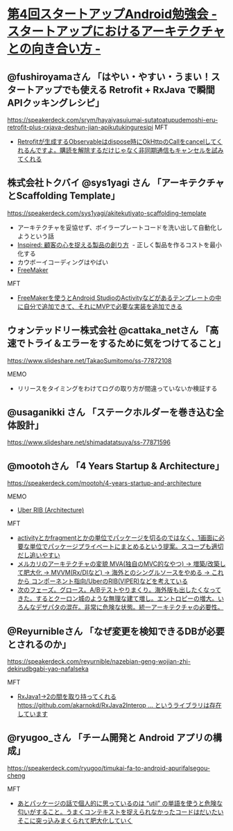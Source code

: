 # [第4回スタートアップAndroid勉強会 - スタートアップにおけるアーキテクチャとの向き合い方 -](https://connpass.com/event/59928/)

## @fushiroyamaさん 「はやい・やすい・うまい！スタートアップでも使える Retrofit + RxJava で瞬間APIクッキングレシピ」
https://speakerdeck.com/srym/hayaiyasuiumai-sutatoatupudemoshi-eru-retrofit-plus-rxjava-deshun-jian-apikutukinguresipi
MFT
- [Retrofitが生成するObservableはdispose時にOkHttpのCallをcancelしてくれるんですよ。購読を解除するだけじゃなく非同期通信もキャンセルを試みてくれる](https://twitter.com/fushiroyama/status/885824999151489024)


## 株式会社トクバイ @sys1yagi さん 「アーキテクチャとScaffolding Template」
https://speakerdeck.com/sys1yagi/akitekutiyato-scaffolding-template
- アーキテクチャを妥協せず、ボイラープレートコードを洗い出して自動化しようという話
- [Inspired: 顧客の心を捉える製品の創り方](https://www.amazon.co.jp/Inspired-%E9%A1%A7%E5%AE%A2%E3%81%AE%E5%BF%83%E3%82%92%E6%8D%89%E3%81%88%E3%82%8B%E8%A3%BD%E5%93%81%E3%81%AE%E5%89%B5%E3%82%8A%E6%96%B9-%E3%83%9E%E3%83%BC%E3%83%86%E3%82%A3-%E3%82%B1%E3%82%A4%E3%82%AC%E3%83%B3-ebook/dp/B00TCM8TB4/ref=sr_1_1?ie=UTF8&qid=1500136805&sr=8-1&keywords=inspired)
  - 正しく製品を作るコストを最小化する
- カウボーイコーディングはやばい
- [FreeMaker](http://freemarker.org/)

MFT
- [FreeMakerを使うとAndroid StudioのActivityなどがあるテンプレートの中に自分で追加できて、それにMVPで必要な実装を追加できる](https://twitter.com/new_runnable/status/885812226380013569)


## ウォンテッドリー株式会社 @cattaka_netさん 「高速でトライ＆エラーをするために気をつけてること」
https://www.slideshare.net/TakaoSumitomo/ss-77872108

MEMO
- リリースをタイミングをわけてログの取り方が間違っていないか検証する

## @usaganikki さん 「ステークホルダーを巻き込む全体設計」
https://www.slideshare.net/shimadatatsuya/ss-77871596


## @mootohさん 「4 Years Startup & Architecture」
https://speakerdeck.com/mootoh/4-years-startup-and-architecture

MEMO
- [Uber RIB (Architecture)](https://eng.uber.com/new-rider-app/)

MFT
- [activityとかfragmentとかの単位でパッケージを切るのではなく、1画面に必要な単位でパッケージプライベートにまとめるという提案。スコープも適切だし追いやすい](https://twitter.com/fushiroyama/status/885827078330789888)
- [メルカリのアーキテクチャの変貌 MVA(独自のMVC的なやつ) -> 増築/改築して肥大化 → MVVM(Rx/DIなど) → 海外とのシングルソースをやめる → これから コンポーネント指向/UberのRIB(VIPER)などを考えている ](https://twitter.com/new_runnable/status/885822017278058496)
- [次のフェーズ。グロース。A/Bテストやりまくり。海外版も出したくなってきた。するとクーロン城のような無理な建て増し。エントロピーの増大。いろんなデザパタの混在。非常に危険な状態。統一アーキテクチャの必要性。](https://twitter.com/fushiroyama/status/885821143155785729)


## @Reyurnibleさん 「なぜ変更を検知できるDBが必要とされるのか」
https://speakerdeck.com/reyurnible/nazebian-geng-wojian-zhi-dekirudbgabi-yao-nafalseka

MFT
- [RxJava1->2の間を取り持ってくれる https://github.com/akarnokd/RxJava2Interop … というライブラリは存在しています](https://twitter.com/fushiroyama/status/885824482392199168)

## @ryugoo_さん 「チーム開発と Android アプリの構成」
https://speakerdeck.com/ryugoo/timukai-fa-to-android-apurifalsegou-cheng

MFT
- [あとパッケージの話で個人的に思っているのは “util” の単語を使うと危険な匂いがすること。うまくコンテキストを捉えられなかったコードはだいたいそこに突っ込みまくられて肥大化していく](https://twitter.com/sho5nn/status/885827447567941632)

